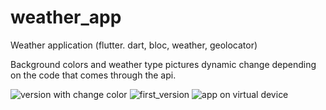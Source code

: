 # weather_app

Weather application (flutter. dart, bloc, weather, geolocator)

Background colors and weather type pictures dynamic change depending on the code that comes through the api.

![version with change color](https://github.com/viPlot/weather_app/assets/44607968/30c5af1b-ef60-48a3-937a-8ffee9a7c4c2)
![first_version](https://github.com/viPlot/weather_app/assets/44607968/0e0470e7-d804-4c63-b729-32c91caf757a)
![app on virtual device](https://github.com/viPlot/weather_app/assets/44607968/8421fc7e-e2ca-4c5f-923d-8ec228b1b1de)
